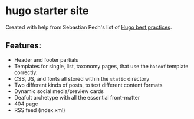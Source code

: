 # hugo starter site

Created with help from Sebastian Pech's list of [Hugo best practices](https://github.com/spech66/hugo-best-practices).

## Features:
- Header and footer partials
- Templates for single, list, taxonomy pages, that use the `baseof` template correctly. 
- CSS, JS, and fonts all stored within the `static` directory
- Two different kinds of posts, to test different content formats
- Dynamic social media/preview cards
- Deafult archetype with all the essential front-matter
- 404 page
- RSS feed (index.xml)

